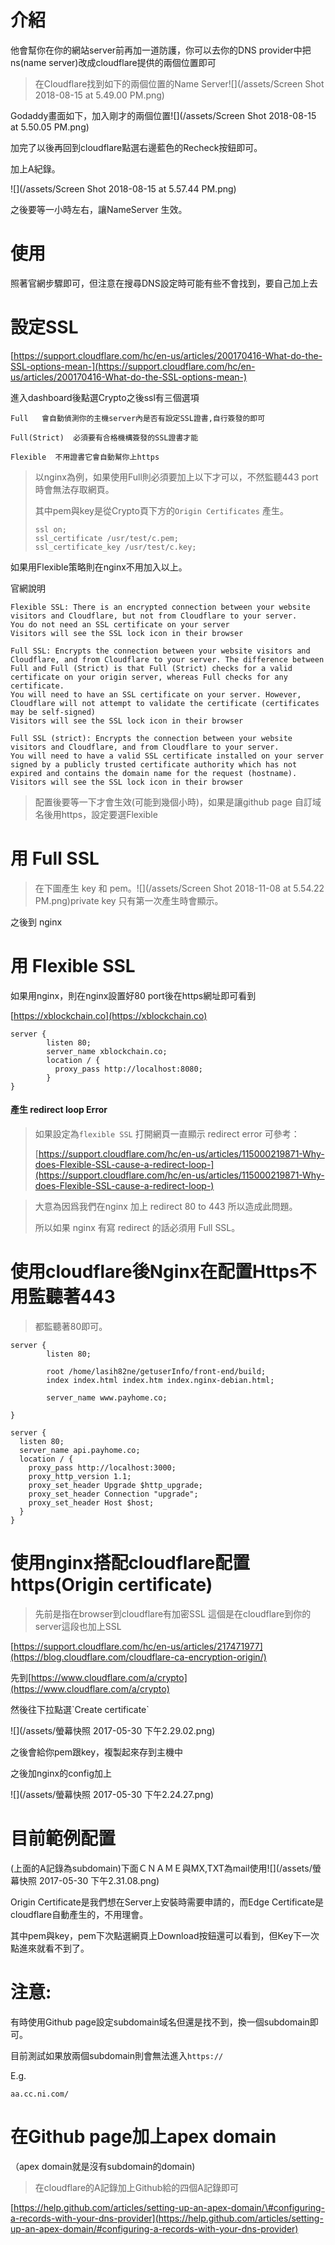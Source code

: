 # 介紹

他會幫你在你的網站server前再加一道防護，你可以去你的DNS provider中把ns\(name server\)改成cloudflare提供的兩個位置即可

> 在Cloudflare找到如下的兩個位置的Name Server![](/assets/Screen Shot 2018-08-15 at 5.49.00 PM.png)

Godaddy畫面如下，加入剛才的兩個位置![](/assets/Screen Shot 2018-08-15 at 5.50.05 PM.png)

加完了以後再回到cloudflare點選右邊藍色的Recheck按鈕即可。

加上A紀錄。

![](/assets/Screen Shot 2018-08-15 at 5.57.44 PM.png)

之後要等一小時左右，讓NameServer 生效。

# 使用

照著官網步驟即可，但注意在搜尋DNS設定時可能有些不會找到，要自己加上去

# 設定SSL

[https://support.cloudflare.com/hc/en-us/articles/200170416-What-do-the-SSL-options-mean-](https://support.cloudflare.com/hc/en-us/articles/200170416-What-do-the-SSL-options-mean-)

進入dashboard後點選Crypto之後ssl有三個選項

```
Full   會自動偵測你的主機server內是否有設定SSL證書,自行簽發的即可

Full(Strict)  必須要有合格機構簽發的SSL證書才能

Flexible  不用證書它會自動幫你上https
```

> 以nginx為例，如果使用Full則必須要加上以下才可以，不然監聽443 port時會無法存取網頁。
>
> 其中pem與key是從Crypto頁下方的`Origin Certificates` 產生。
>
> ```
> ssl on;
> ssl_certificate /usr/test/c.pem;
> ssl_certificate_key /usr/test/c.key;
> ```

如果用Flexible策略則在nginx不用加入以上。

官網說明

```
Flexible SSL: There is an encrypted connection between your website visitors and Cloudflare, but not from Cloudflare to your server.
You do not need an SSL certificate on your server
Visitors will see the SSL lock icon in their browser

Full SSL: Encrypts the connection between your website visitors and Cloudflare, and from Cloudflare to your server. The difference between Full and Full (Strict) is that Full (Strict) checks for a valid certificate on your origin server, whereas Full checks for any certificate.
You will need to have an SSL certificate on your server. However, Cloudflare will not attempt to validate the certificate (certificates may be self-signed)
Visitors will see the SSL lock icon in their browser

Full SSL (strict): Encrypts the connection between your website visitors and Cloudflare, and from Cloudflare to your server.
You will need to have a valid SSL certificate installed on your server signed by a publicly trusted certificate authority which has not expired and contains the domain name for the request (hostname).
Visitors will see the SSL lock icon in their browser
```

> 配置後要等一下才會生效\(可能到幾個小時\)，如果是讓github page 自訂域名後用https，設定要選Flexible

# 用 Full SSL

> 在下圖產生 key 和 pem。![](/assets/Screen Shot 2018-11-08 at 5.54.22 PM.png)private key 只有第一次產生時會顯示。

之後到 nginx 

# 用 Flexible SSL

如果用nginx，則在nginx設置好80 port後在https網址即可看到

[https://xblockchain.co](https://xblockchain.co)

```
server {
        listen 80;
        server_name xblockchain.co;
        location / {
          proxy_pass http://localhost:8080;
        }
}
```

#### 產生 redirect loop Error

> 如果設定為`flexible SSL` 打開網頁一直顯示 redirect error 可參考：
>
> [https://support.cloudflare.com/hc/en-us/articles/115000219871-Why-does-Flexible-SSL-cause-a-redirect-loop-](https://support.cloudflare.com/hc/en-us/articles/115000219871-Why-does-Flexible-SSL-cause-a-redirect-loop-)

> 大意為因爲我們在nginx 加上 redirect 80 to 443 所以造成此問題。
>
> 所以如果 nginx 有寫 redirect 的話必須用 Full SSL。

# 使用cloudflare後Nginx在配置Https不用監聽著443

> 都監聽著80即可。

```
server {
        listen 80;

        root /home/lasih82ne/getuserInfo/front-end/build;
        index index.html index.htm index.nginx-debian.html;

        server_name www.payhome.co;

}

server {
  listen 80;
  server_name api.payhome.co;
  location / {
    proxy_pass http://localhost:3000;
    proxy_http_version 1.1;
    proxy_set_header Upgrade $http_upgrade;
    proxy_set_header Connection "upgrade";
    proxy_set_header Host $host;
  }
}
```

# 使用nginx搭配cloudflare配置https\(Origin certificate\)

> 先前是指在browser到cloudflare有加密SSL  這個是在cloudflare到你的server這段也加上SSL

[https://support.cloudflare.com/hc/en-us/articles/217471977](https://blog.cloudflare.com/cloudflare-ca-encryption-origin/)

先到[https://www.cloudflare.com/a/crypto](https://www.cloudflare.com/a/crypto)

然後往下拉點選\`Create certificate\`

![](/assets/螢幕快照 2017-05-30 下午2.29.02.png)

之後會給你pem跟key，複製起來存到主機中

之後加nginx的config加上

![](/assets/螢幕快照 2017-05-30 下午2.24.27.png)

# 目前範例配置

\(上面的A記錄為subdomain\)下面ＣＮＡＭＥ與MX,TXT為mail使用![](/assets/螢幕快照 2017-05-30 下午2.31.08.png)

Origin Certificate是我們想在Server上安裝時需要申請的，而Edge Certificate是cloudflare自動產生的，不用理會。

其中pem與key，pem下次點選網頁上Download按鈕還可以看到，但Key下一次點進來就看不到了。

# 注意:

有時使用Github page設定subdomain域名但還是找不到，換一個subdomain即可。

目前測試如果放兩個subdomain則會無法進入`https://`

E.g.

```
aa.cc.ni.com/
```

# 在Github page加上apex domain

（apex domain就是沒有subdomain的domain\)

> 在cloudflare的A記錄加上Github給的四個A記錄即可

[https://help.github.com/articles/setting-up-an-apex-domain/\#configuring-a-records-with-your-dns-provider](https://help.github.com/articles/setting-up-an-apex-domain/#configuring-a-records-with-your-dns-provider)


